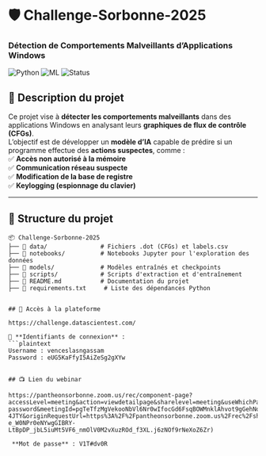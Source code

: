 # 🛡️ Challenge-Sorbonne-2025
### Détection de Comportements Malveillants d’Applications Windows  

![Python](https://img.shields.io/badge/Python-3.8%2B-blue) ![ML](https://img.shields.io/badge/Machine%20Learning-Sklearn-green) ![Status](https://img.shields.io/badge/Status-En%20cours-orange)  

## 📌 Description du projet  
Ce projet vise à **détecter les comportements malveillants** dans des applications Windows en analysant leurs **graphiques de flux de contrôle (CFGs)**.  
L’objectif est de développer un **modèle d’IA** capable de prédire si un programme effectue des **actions suspectes**, comme :  
✅ **Accès non autorisé à la mémoire**  
✅ **Communication réseau suspecte**  
✅ **Modification de la base de registre**  
✅ **Keylogging (espionnage du clavier)**  

---

## 📂 Structure du projet  
```plaintext
📦 Challenge-Sorbonne-2025
├── 📁 data/               # Fichiers .dot (CFGs) et labels.csv
├── 📁 notebooks/          # Notebooks Jupyter pour l'exploration des données
├── 📁 models/             # Modèles entraînés et checkpoints
├── 📁 scripts/            # Scripts d'extraction et d'entraînement
├── 📄 README.md           # Documentation du projet
├── 📄 requirements.txt     # Liste des dépendances Python


## 🔗 Accès à la plateforme  

https://challenge.datascientest.com/

🔑 **Identifiants de connexion** :  
```plaintext
Username : venceslasngassam  
Password : eUG5KaFfyI5AiZeSg2gXYw  


## 📺 Lien du webinar  

https://pantheonsorbonne.zoom.us/rec/component-page?accessLevel=meeting&action=viewdetailpage&sharelevel=meeting&useWhichPasswd=meeting&requestFrom=pwdCheck&clusterId=aw1&componentName=need-password&meetingId=pgTeTfzMgVekooNbVl6Nr0wIfocGd6FsqBOWMnklAhvot9gGehNqEFlXmLHvObaV.fbTdRsy2FRU-4JTY&originRequestUrl=https%3A%2F%2Fpantheonsorbonne.zoom.us%2Frec%2Fshare%2FggCL-e_W0NPr0eNYwgGIBRY-LtBpDP_jbL5iuMt5VF6_nmOlV0M2vXuzROd_f3XL.j6zNOf9rNeXoZ6Zr)

 **Mot de passe** : V1T#dv0R  
